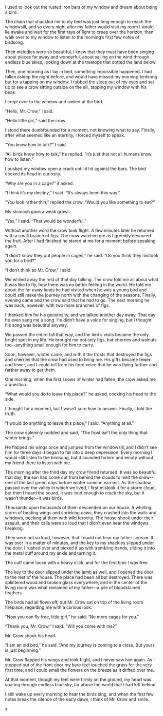 I used to look out the rusted iron bars of my window and dream about being a bird.

The chain that shackled me to my bed was just long enough to reach the windowsill, and so every night after my father would visit my room I would lie awake and wait for the first rays of light to creep over the horizon, then walk over to my window to listen to the morning’s first few notes of birdsong.

Their melodies were so beautiful, I knew that they must have been singing about places far away and wonderful, about sailing on the wind through endless blue skies, looking down at the treetops that dotted the land below.

Then, one morning as I lay in bed, something impossible happened. I had fallen asleep the night before, and would have missed my morning birdsong but for a tapping on my window. I rubbed the sleep out of my eyes and sat up to see a crow sitting outside on the sill, tapping my window with his beak.

I crept over to the window and smiled at the bird.

“Hello, Mr. Crow,” I said.

“Hello little girl,” said the crow.

I stood there dumbfounded for a moment, not knowing what to say. Finally, after what seemed like an eternity, I forced myself to speak.

“You know how to talk?” I said.

“All birds know how to talk,” he replied. “It’s just that not all humans know how to listen.”

I pushed my window open a crack until it hit against the bars. The bird cocked its head in curiosity.

“Why are you in a cage?” it asked.

“I think it’s my destiny,” I said. “It’s always been this way.”

“You look rather thin,” replied the crow. “Would you like something to eat?”

My stomach gave a weak growl.

“Yes,” I said. “That would be wonderful.”

Without another word the crow took flight. A few minutes later he returned with a small branch of figs. The crow watched me as I greedily devoured the fruit. After I had finished he stared at me for a moment before speaking again.

“I didn’t know they put people in cages,” he said. “Do you think they mistook you for a bird?”

“I don’t think so Mr. Crow,” I said.

We whiled away the rest of that day talking. The crow told me all about what it was like to fly, how there was no better feeling in the world. He told me about the far away lands he had visited when he was a young bird and could still make the journey north with the changing of the seasons. Finally, evening came and the crow said that he had to go. The next morning he was back, however, with two more branches of figs.

I thanked him for his generosity, and we talked another day away. That day he even sang me a song. He didn’t have a voice for singing, but I thought his song was beautiful anyway.

We passed the entire fall that way, and the bird’s visits became the only bright spot in my life. He brought me not only figs, but cherries and walnuts too\-\-anything small enough for him to carry.

Soon, however, winter came, and with it the frosts that destroyed the figs and cherries that the crow had used to bring me. His gifts became fewer and fewer, and I could tell from his tired voice that he was flying farther and farther away to get them.

One morning, when the first snows of winter had fallen, the crow asked me a question.

“What would you do to leave this place?” he asked, cocking his head to the side.

I thought for a moment, but I wasn’t sure how to answer. Finally, I told the truth.

“I would do anything to leave this place,” I said. “Anything at all.”

The crow solemnly nodded and said, “The frost isn’t the only thing that winter brings.”

He flapped his wings once and jumped from the windowsill, and I didn’t see him for three days. I began to fall into a deep depression. Every morning I would still listen to the birdsong, but it sounded forlorn and empty without my friend there to listen with me.

The morning after the third day my crow friend returned. It was so beautiful that day; the sun had come out from behind the clouds to melt the snow\-\-one of the last green days before winter came in earnest. As the shadow passed over the valley in which we lived, I first mistook it for a storm cloud, but then I heard the sound. It was loud enough to crack the sky, but it wasn’t thunder\-\-it was birds.

Thousands upon thousands of them descended on our house. A whirling storm of beating wings and shrieking caws, they crashed into the walls and windows, pecking at them with wild ferocity. The house shook under their assault, and their calls were so loud that I didn’t even hear the windows breaking.

They were not so loud, however, that I could not hear my father scream. It was over in a matter of minutes, and the key to my shackles slipped under the door. I rushed over and picked it up with trembling hands, sliding it into the metal cuff around my ankle and turning it.

The cuff came loose with a heavy click, and for the first time I was free.

The key to the door slipped under the jamb as well, and I opened the door to the rest of the house. The place had been all but destroyed. There was splintered wood and broken glass everywhere, and in the center of the living room was what remained of my father\-\-a pile of bloodstained feathers.

The birds had all flown off, but Mr. Crow sat on top of the living room fireplace, regarding me with a curious look.

“Now you can fly free, little girl,” he said. “No more cages for you.”

“Thank you, Mr. Crow,” I said. “Will you come with me?”

Mr. Crow shook his head.

“I am an old bird,” he said. “And my journey is coming to a close. But yours is just beginning.”

Mr. Crow flapped his wings and took flight, and I never saw him again. As I stepped out of the front door my bare feet touched the grass for the very first time, and I could smell the flowers on the breeze as it drifted over me.

At that moment, though my feet were firmly on the ground, my heart was soaring through endless blue sky, far above the world that I had left behind.

I still wake up every morning to hear the birds sing, and when the first few notes break the silence of the early dawn, I think of Mr. Crow and smile.

[x](http://facebook.com/lifeisstrangemetoo)